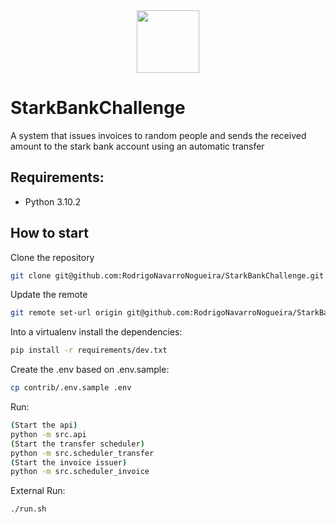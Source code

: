 <div style="text-align:center"><img width="100px" src="doc/logo.png" /></div>

# StarkBankChallenge
A system that issues invoices to random people and sends the received amount to the stark bank account using an automatic transfer


## Requirements:
- Python 3.10.2


## How to start
Clone the repository
```sh
git clone git@github.com:RodrigoNavarroNogueira/StarkBankChallenge.git
```

Update the remote
```sh
git remote set-url origin git@github.com:RodrigoNavarroNogueira/StarkBankChallenge.git
```


Into a virtualenv install the dependencies:
```sh
pip install -r requirements/dev.txt
```

Create the .env based on .env.sample:
```sh
cp contrib/.env.sample .env
```

Run:
```sh
(Start the api)
python -m src.api
(Start the transfer scheduler)
python -m src.scheduler_transfer
(Start the invoice issuer)
python -m src.scheduler_invoice
```

External Run:
```sh
./run.sh
```

